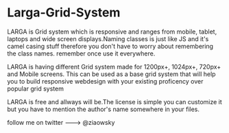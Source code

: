 # Larga-Grid-System
LARGA is Grid system which is responsive and ranges from mobile, tablet, laptops and wide screen displays.Naming classes is just like JS and it's camel casing stuff therefore you don't have to worry about remembering the class names. remember once use it everywhere.

LARGA is having different Grid system made for 1200px+, 1024px+, 720px+ and Mobile screens. 
This can be used as a base grid system that will help you to build responsive webdesign with your existing proficency over popular grid system

LARGA is free and allways will be.The license is simple you can  customize it but you have to mention the author's  name somewhere in your files.

follow me on twitter ---> @ziaowsky


